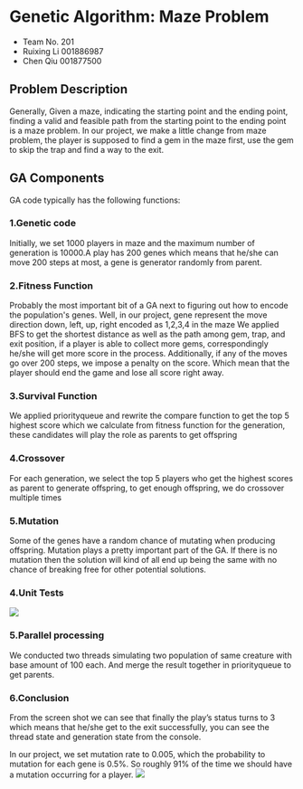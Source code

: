 # Genetic Algorithm: Maze Problem

* Team No. 201
* Ruixing Li 001886987
* Chen Qiu 001877500

## Problem Description
Generally, Given a maze, indicating the starting point and the ending point, finding a valid and feasible path from the starting point to the ending point is a maze problem.
In our project, we make a little change from maze problem, the player is supposed to find a gem in the maze first, use the gem to skip the trap and find a way to the exit.

## GA Components
GA code typically has the following functions:

### 1.Genetic code 
Initially, we set 1000 players in maze and the maximum number of generation is 10000.A play has 200 genes which means that he/she can move 200 steps at most, a gene is generator randomly from parent.

### 2.Fitness Function
Probably the most important bit of a GA next to figuring out how to encode the population's genes. Well, in our project, gene represent the move direction down, left, up, right encoded as 1,2,3,4 in the maze
We applied BFS to get the shortest distance as well as the path among gem, trap, and exit position, if a player is able to collect more gems, correspondingly he/she will get more score in the process.
Additionally, if any of the moves go over 200 steps, we impose a penalty on the score. Which mean that the player should end the game and lose all score right away.

### 3.Survival Function 
We applied priorityqueue and rewrite the compare function to get the top 5 highest score which we calculate from fitness function for the generation, these candidates will play the role as parents to get offspring

### 4.Crossover
For each generation, we select the top 5 players who get the highest scores as parent to generate offspring, to get enough offspring, we do crossover multiple times  

### 5.Mutation 
Some of the genes have a random chance of mutating when producing offspring. Mutation plays a pretty important part of the GA. If there is no mutation then the solution will kind of all end up being the same with no chance of breaking free for other potential solutions.
### 4.Unit Tests
 ![](https://github.com/ruixinliaaron/INFO6205_201/blob/master/screenshot/unit%20test.png)
### 5.Parallel processing
We conducted two threads simulating two population of same creature with base amount of 100 each. And merge the result together in priorityqueue to get parents.
### 6.Conclusion
From the screen shot we can see that finally the play’s status turns to 3 which means that he/she get to the exit successfully, you can see the thread state and generation state from the console.
   
In our project, we set mutation rate to 0.005, which the probability to mutation for each gene is 0.5%. So roughly 91% of the time we should have a mutation occurring for a player.
![](https://github.com/ruixinliaaron/INFO6205_201/blob/master/screenshot/result.jpg)
   

